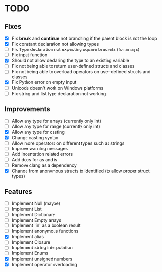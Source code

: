 # TODO

## Fixes
- [x] Fix **break** and **continue** not branching if the parent block is not the loop
- [x] Fix constant declaration not allowing types
- [ ] Fix Type declaration not expecting square brackets (for arrays)
- [ ] Fix input function
- [x] Should not allow declaring the type to an existing variable
- [ ] Fix not being able to return user-defined structs and classes
- [ ] Fix not being able to overload operators on user-defined structs and classes
- [x] Fix Python error on empty input
- [ ] Unicode doesn't work on Windows platforms
- [ ] Fix string and list type declaration not working

## Improvements
- [ ] Allow any type for arrays (currently only int)
- [ ] Allow any type for range (currently only int)
- [x] Allow any type for casting
- [x] Change casting syntax
- [ ] Allow more operators on different types such as strings
- [ ] Improve warning messages
- [ ] Add indentation related errors
- [ ] Add docs for as and is
- [ ] Remove clang as a dependency
- [x] Change from anonymous structs to identified (to allow proper struct types)

## Features
- [ ] Implement Null (maybe)
- [ ] Implement List
- [ ] Implement Dictionary
- [ ] Implement Empty arrays
- [ ] Implement 'in' as a boolean result
- [ ] Implement anonymous functions
- [x] Implement alias
- [ ] Implement Closure
- [ ] Implement string interpolation
- [ ] Implement Enums
- [x] Implement unsigned numbers
- [x] Implement operator overloading
